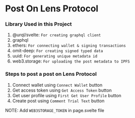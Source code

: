 # Post On Lens Protocol

### Library Used in this Project
1. @urql/svelte: `For creating graphql client`
2. graphql
3. ethers: `For connecting wallet & signing transactions`
4. omit-deep: `For creating signed typed data`
5. uuid: `For generating unique metadata id`
6. web3.storage: `For uploading the post metadata to IPFS`

### Steps to post a post on Lens Protocol
1. Connect wallet using `Connect Wallet` button
2. Get access token using `Get Access Token` button
3. Get user profile using `First Get User Profile` button
4. Create post using `Comment Trial Text` button

NOTE: Add `WEB3STORAGE_TOKEN` in page.svelte file
